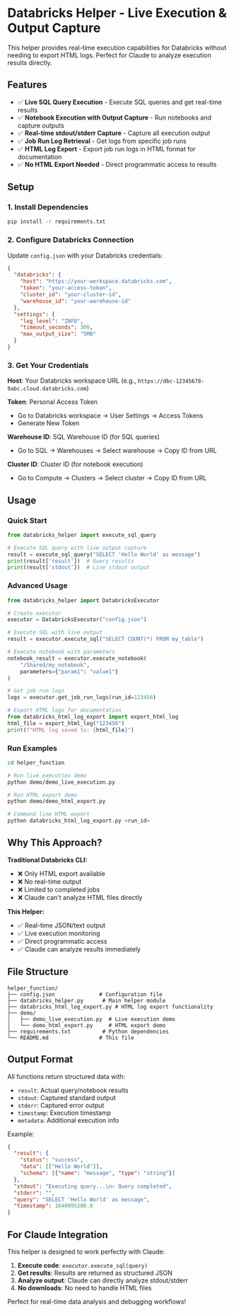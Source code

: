 # Databricks Helper - Live Execution & Output Capture

This helper provides real-time execution capabilities for Databricks without needing to export HTML logs. Perfect for Claude to analyze execution results directly.

## Features

- ✅ **Live SQL Query Execution** - Execute SQL queries and get real-time results
- ✅ **Notebook Execution with Output Capture** - Run notebooks and capture outputs
- ✅ **Real-time stdout/stderr Capture** - Capture all execution output
- ✅ **Job Run Log Retrieval** - Get logs from specific job runs
- ✅ **HTML Log Export** - Export job run logs in HTML format for documentation
- ✅ **No HTML Export Needed** - Direct programmatic access to results

## Setup

### 1. Install Dependencies
```bash
pip install -r requirements.txt
```

### 2. Configure Databricks Connection
Update `config.json` with your Databricks credentials:

```json
{
  "databricks": {
    "host": "https://your-workspace.databricks.com",
    "token": "your-access-token",
    "cluster_id": "your-cluster-id",
    "warehouse_id": "your-warehouse-id"
  },
  "settings": {
    "log_level": "INFO",
    "timeout_seconds": 300,
    "max_output_size": "5MB"
  }
}
```

### 3. Get Your Credentials

**Host**: Your Databricks workspace URL (e.g., `https://dbc-12345678-9abc.cloud.databricks.com`)

**Token**: Personal Access Token
- Go to Databricks workspace → User Settings → Access Tokens
- Generate New Token

**Warehouse ID**: SQL Warehouse ID (for SQL queries)
- Go to SQL → Warehouses → Select warehouse → Copy ID from URL

**Cluster ID**: Cluster ID (for notebook execution)
- Go to Compute → Clusters → Select cluster → Copy ID from URL

## Usage

### Quick Start
```python
from databricks_helper import execute_sql_query

# Execute SQL query with live output capture
result = execute_sql_query("SELECT 'Hello World' as message")
print(result['result'])  # Query results
print(result['stdout'])  # Live stdout output
```

### Advanced Usage
```python
from databricks_helper import DatabricksExecutor

# Create executor
executor = DatabricksExecutor("config.json")

# Execute SQL with live output
result = executor.execute_sql("SELECT COUNT(*) FROM my_table")

# Execute notebook with parameters
notebook_result = executor.execute_notebook(
    "/Shared/my_notebook",
    parameters={"param1": "value1"}
)

# Get job run logs
logs = executor.get_job_run_logs(run_id=123456)

# Export HTML logs for documentation
from databricks_html_log_export import export_html_log
html_file = export_html_log("123456")
print(f"HTML log saved to: {html_file}")
```

### Run Examples
```bash
cd helper_function

# Run live execution demo
python demo/demo_live_execution.py

# Run HTML export demo
python demo/demo_html_export.py

# Command line HTML export
python databricks_html_log_export.py <run_id>
```

## Why This Approach?

**Traditional Databricks CLI:**
- ❌ Only HTML export available
- ❌ No real-time output
- ❌ Limited to completed jobs
- ❌ Claude can't analyze HTML files directly

**This Helper:**
- ✅ Real-time JSON/text output
- ✅ Live execution monitoring
- ✅ Direct programmatic access
- ✅ Claude can analyze results immediately

## File Structure

```
helper_function/
├── config.json              # Configuration file
├── databricks_helper.py      # Main helper module
├── databricks_html_log_export.py # HTML log export functionality
├── demo/
│   ├── demo_live_execution.py  # Live execution demo
│   └── demo_html_export.py     # HTML export demo
├── requirements.txt          # Python dependencies
└── README.md                # This file
```

## Output Format

All functions return structured data with:
- `result`: Actual query/notebook results
- `stdout`: Captured standard output
- `stderr`: Captured error output
- `timestamp`: Execution timestamp
- `metadata`: Additional execution info

Example:
```json
{
  "result": {
    "status": "success",
    "data": [["Hello World"]],
    "schema": [{"name": "message", "type": "string"}]
  },
  "stdout": "Executing query...\n✓ Query completed",
  "stderr": "",
  "query": "SELECT 'Hello World' as message",
  "timestamp": 1640995200.0
}
```

## For Claude Integration

This helper is designed to work perfectly with Claude:

1. **Execute code**: `executor.execute_sql(query)`
2. **Get results**: Results are returned as structured JSON
3. **Analyze output**: Claude can directly analyze stdout/stderr
4. **No downloads**: No need to handle HTML files

Perfect for real-time data analysis and debugging workflows!